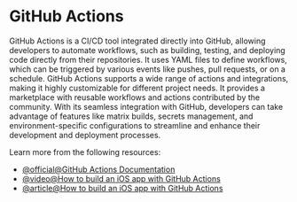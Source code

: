 # GitHub Actions

GitHub Actions is a CI/CD tool integrated directly into GitHub, allowing developers to automate workflows, such as building, testing, and deploying code directly from their repositories. It uses YAML files to define workflows, which can be triggered by various events like pushes, pull requests, or on a schedule. GitHub Actions supports a wide range of actions and integrations, making it highly customizable for different project needs. It provides a marketplace with reusable workflows and actions contributed by the community. With its seamless integration with GitHub, developers can take advantage of features like matrix builds, secrets management, and environment-specific configurations to streamline and enhance their development and deployment processes.

Learn more from the following resources:

- [@official@GitHub Actions Documentation](https://docs.github.com/en/actions)
- [@video@How to build an iOS app with GitHub Actions](https://www.youtube.com/watch?v=Sd7YhlxZrJw)
- [@article@How to build an iOS app with GitHub Actions](https://www.andrewhoog.com/post/how-to-build-an-ios-app-with-github-actions-2023/)